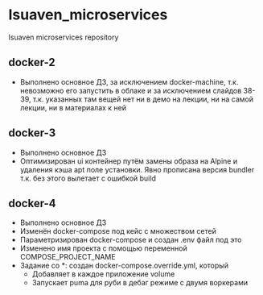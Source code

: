 # Isuaven_microservices
Isuaven microservices repository

## docker-2
- Выполнено основное ДЗ, за исключением docker-machine, т.к. невозможно его запустить в облаке и за исключением слайдов 38-39, т.к. указанных там вещей нет ни в демо на лекции, ни на самой лекции, ни в материалах к ней

## docker-3
- Выполнено основное ДЗ
- Оптимизирован ui контейнер путём замены образа на Alpine и удаления кэша apt поле установки. Явно прописана версия bundler т.к. без этого вылетает с ошибкой build

## docker-4
- Выполнено основное ДЗ
- Изменён docker-compose под кейс с множеством сетей
- Параметризирован docker-compose и создан .env файл под это
- Изменено имя проекта с помощью переменной COMPOSE\_PROJECT\_NAME
- Задание со \*: создан docker-compose.override.yml, который
  - Добавляет в каждое приложение volume
  - Запускает puma для руби в дебаг режиме с двумя воркерами
